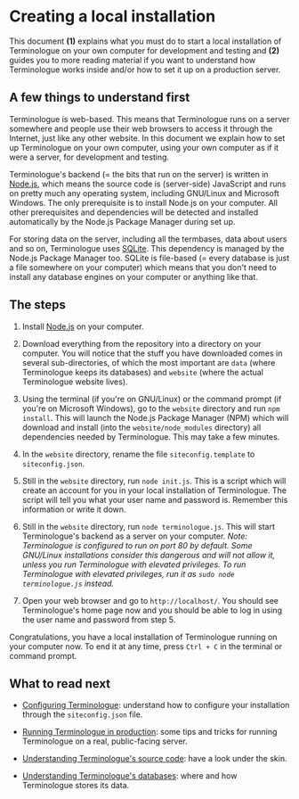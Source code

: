 # Creating a local installation

This document **(1)** explains what you must do to start a local installation of Terminologue on your own computer for development and testing and **(2)** guides you to more reading material if you want to understand how Terminologue works inside and/or how to set it up on a production server.

## A few things to understand first

Terminologue is web-based. This means that Terminologue runs on a server somewhere and people use their web browsers to access it through the Internet, just like any other website. In this document we explain how to set up Terminologue on your own computer, using your own computer as if it were a server, for development and testing.

Terminologue's backend (= the bits that run on the server) is written in [Node.js](https://nodejs.org/), which means the source code is (server-side) JavaScript and runs on pretty much any operating system, including GNU/Linux and Microsoft Windows. The only prerequisite is to install Node.js on your computer. All other prerequisites and dependencies will be detected and installed automatically by the Node.js Package Manager during set up.

For storing data on the server, including all the termbases, data about users and so on, Terminologue uses [SQLite](https://www.sqlite.org/). This dependency is managed by the Node.js Package Manager too. SQLite is file-based (= every database is just a file somewhere on your computer) which means that you don't need to install any database engines on your computer or anything like that.

## The steps

1. Install [Node.js](https://nodejs.org/) on your computer.

2. Download everything from the repository into a directory on your computer. You will notice that the stuff you have downloaded comes in several sub-directories, of which the most important are `data` (where Terminologue keeps its databases) and `website` (where the actual Terminologue website lives).

3. Using the terminal (if you're on GNU/Linux) or the command prompt (if you're on Microsoft Windows), go to the `website` directory and run `npm install`. This will launch the Node.js Package Manager (NPM) which will download and install (into the `website/node_modules` directory) all dependencies needed by Terminologue. This may take a few minutes.

4. In the `website` directory, rename the file `siteconfig.template` to `siteconfig.json`.

5. Still in the `website` directory, run `node init.js`. This is a script which will create an account for you in your local installation of Terminologue. The script will tell you what your user name and password is. Remember this information or write it down.

6. Still in the `website` directory, run `node terminologue.js`. This will start Terminologue's backend as a server on your computer. *Note: Terminologue is configured to run on port 80 by default. Some GNU/Linux installations consider this dangerous and will not allow it, unless you run Terminologue with elevated privileges. To run Terminologue with elevated privileges, run it as `sudo node terminologue.js` instead.*

7. Open your web browser and go to `http://localhost/`. You should see Terminologue's home page now and you should be able to log in using the user name and password from step 5.

Congratulations, you have a local installation of Terminologue running on your computer now. To end it at any time, press `Ctrl + C` in the terminal or command prompt.

## What to read next

- [Configuring Terminologue](configuring.md): understand how to configure your installation through the `siteconfig.json` file.

- [Running Terminologue in production](production.md): some tips and tricks for running Terminologue on a real, public-facing server.

- [Understanding Terminologue's source code](sourcecode.md): have a look under the skin.

- [Understanding Terminologue's databases](databases.md): where and how Terminologue stores its data.
